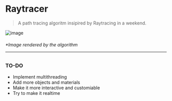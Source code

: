 # Raytracer
> A path tracing algoritm insipired by Raytracing in a weekend.

![image](https://user-images.githubusercontent.com/65235028/156541661-8cb65430-beda-475d-bc10-da08f8085a42.jpg)
<h6> *Image rendered by the algorithm
<hr>

### TO-DO
* Implement multithreading 
* Add more objects and materials
* Make it more interactive and customiable
* Try to make it realtime
 


